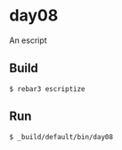 day08
=====

An escript

Build
-----

    $ rebar3 escriptize

Run
---

    $ _build/default/bin/day08
